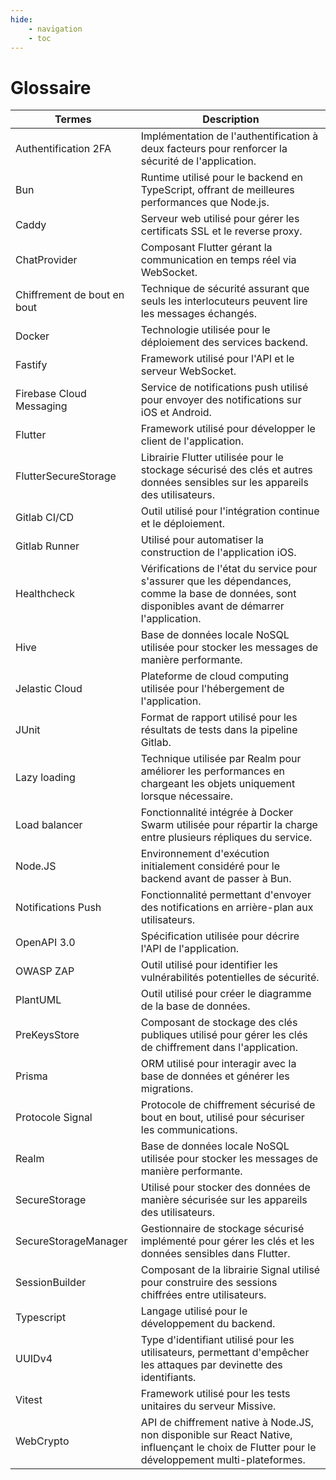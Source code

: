 ```yaml
---
hide: 
    - navigation
    - toc
---
```

# Glossaire

| Termes                      | Description                                                                                                                                        |
| --------------------------- | -------------------------------------------------------------------------------------------------------------------------------------------------- |
| Authentification 2FA        | Implémentation de l'authentification à deux facteurs pour renforcer la sécurité de l'application.                                                  |
| Bun                         | Runtime utilisé pour le backend en TypeScript, offrant de meilleures performances que Node.js.                                                     |
| Caddy                       | Serveur web utilisé pour gérer les certificats SSL et le reverse proxy.                                                                            |
| ChatProvider                | Composant Flutter gérant la communication en temps réel via WebSocket.                                                                             |
| Chiffrement de bout en bout | Technique de sécurité assurant que seuls les interlocuteurs peuvent lire les messages échangés.                                                    |
| Docker                      | Technologie utilisée pour le déploiement des services backend.                                                                                     |
| Fastify                     | Framework utilisé pour l'API et le serveur WebSocket.                                                                                              |
| Firebase Cloud Messaging    | Service de notifications push utilisé pour envoyer des notifications sur iOS et Android.                                                           |
| Flutter                     | Framework utilisé pour développer le client de l'application.                                                                                      |
| FlutterSecureStorage        | Librairie Flutter utilisée pour le stockage sécurisé des clés et autres données sensibles sur les appareils des utilisateurs.                      |
| Gitlab CI/CD                | Outil utilisé pour l'intégration continue et le déploiement.                                                                                       |
| Gitlab Runner               | Utilisé pour automatiser la construction de l'application iOS.                                                                                     |
| Healthcheck                 | Vérifications de l'état du service pour s'assurer que les dépendances, comme la base de données, sont disponibles avant de démarrer l'application. |
| Hive                        | Base de données locale NoSQL utilisée pour stocker les messages de manière performante.                                                            |
| Jelastic Cloud              | Plateforme de cloud computing utilisée pour l'hébergement de l'application.                                                                        |
| JUnit                       | Format de rapport utilisé pour les résultats de tests dans la pipeline Gitlab.                                                                     |
| Lazy loading                | Technique utilisée par Realm pour améliorer les performances en chargeant les objets uniquement lorsque nécessaire.                                |
| Load balancer               | Fonctionnalité intégrée à Docker Swarm utilisée pour répartir la charge entre plusieurs répliques du service.                                      |
| Node.JS                     | Environnement d'exécution initialement considéré pour le backend avant de passer à Bun.                                                            |
| Notifications Push          | Fonctionnalité permettant d'envoyer des notifications en arrière-plan aux utilisateurs.                                                            |
| OpenAPI 3.0                 | Spécification utilisée pour décrire l'API de l'application.                                                                                        |
| OWASP ZAP                   | Outil utilisé pour identifier les vulnérabilités potentielles de sécurité.                                                                         |
| PlantUML                    | Outil utilisé pour créer le diagramme de la base de données.                                                                                       |
| PreKeysStore                | Composant de stockage des clés publiques utilisé pour gérer les clés de chiffrement dans l'application.                                            |
| Prisma                      | ORM utilisé pour interagir avec la base de données et générer les migrations.                                                                      |
| Protocole Signal            | Protocole de chiffrement sécurisé de bout en bout, utilisé pour sécuriser les communications.                                                      |
| Realm                       | Base de données locale NoSQL utilisée pour stocker les messages de manière performante.                                                            |
| SecureStorage               | Utilisé pour stocker des données de manière sécurisée sur les appareils des utilisateurs.                                                          |
| SecureStorageManager        | Gestionnaire de stockage sécurisé implémenté pour gérer les clés et les données sensibles dans Flutter.                                            |
| SessionBuilder              | Composant de la librairie Signal utilisé pour construire des sessions chiffrées entre utilisateurs.                                                |
| Typescript                  | Langage utilisé pour le développement du backend.                                                                                                  |
| UUIDv4                      | Type d'identifiant utilisé pour les utilisateurs, permettant d'empêcher les attaques par devinette des identifiants.                               |
| Vitest                      | Framework utilisé pour les tests unitaires du serveur Missive.                                                                                     |
| WebCrypto                   | API de chiffrement native à Node.JS, non disponible sur React Native, influençant le choix de Flutter pour le développement multi-plateformes.     |